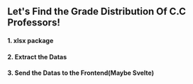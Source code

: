 ## Let's Find the Grade Distribution Of C.C Professors!

#### 1. xlsx package

#### 2. Extract the Datas

#### 3. Send the Datas to the Frontend(Maybe Svelte)